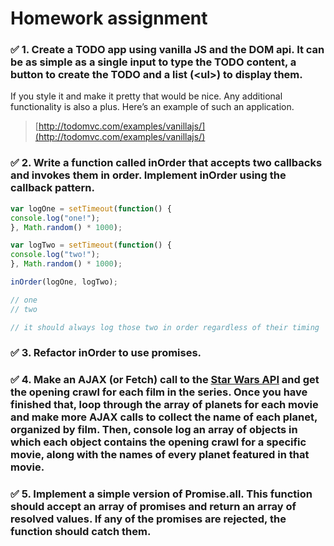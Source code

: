 # Homework assignment  
  
 ### :white_check_mark: 1. Create a TODO app using vanilla JS and the DOM api. It can be as simple as a single input to type the TODO content, a button to create the TODO and a list (\<ul>) to display them.  
  
If you style it and make it pretty that would be nice. Any additional functionality is also a plus. Here’s an example of such an application.  
 > [http://todomvc.com/examples/vanillajs/](http://todomvc.com/examples/vanillajs/)

  

  
### :white_check_mark: 2.  Write a function called inOrder that accepts two callbacks and invokes them in order. Implement inOrder  using the callback pattern.

```js
var logOne = setTimeout(function() {  
console.log("one!");  
}, Math.random() * 1000);

var logTwo = setTimeout(function() {  
console.log("two!");  
}, Math.random() * 1000);

inOrder(logOne, logTwo);

// one  
// two

// it should always log those two in order regardless of their timing
```

### :white_check_mark: 3. Refactor inOrder to use promises.

  

### :white_check_mark: 4. Make an AJAX (or Fetch) call to the [Star Wars API](https://swapi.dev/) and get the opening crawl for each film in the series. Once you have finished that, loop through the array of planets for each movie and make more AJAX calls to collect the name of each planet, organized by film. Then, console log an array of objects in which each object contains the opening crawl for a specific movie, along with the names of every planet featured in that movie.

  

### :white_check_mark: 5. Implement a simple version of Promise.all. This function should accept an array of promises and return an array of resolved values. If any of the promises are rejected, the function should catch them.

